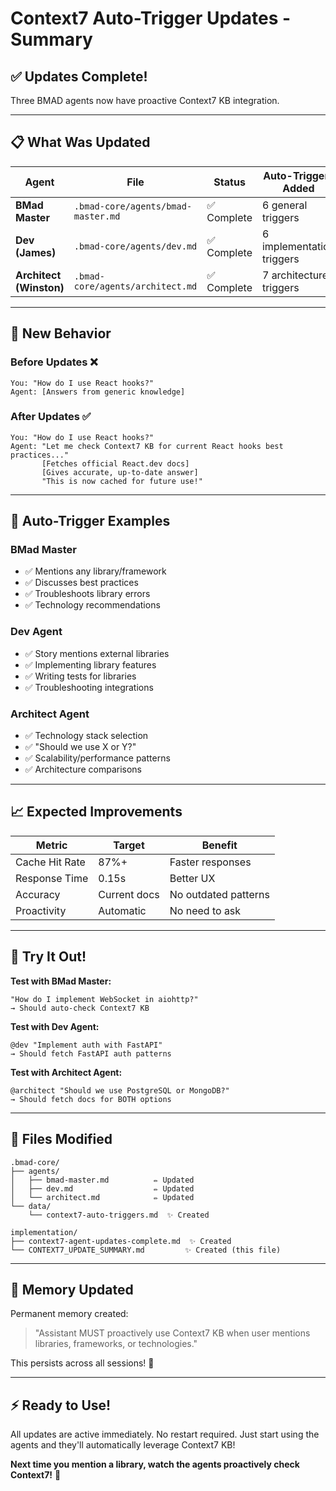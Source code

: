 # Context7 Auto-Trigger Updates - Summary

## ✅ Updates Complete!

Three BMAD agents now have proactive Context7 KB integration.

---

## 📋 What Was Updated

| Agent | File | Status | Auto-Triggers Added |
|-------|------|--------|---------------------|
| **BMad Master** | `.bmad-core/agents/bmad-master.md` | ✅ Complete | 6 general triggers |
| **Dev (James)** | `.bmad-core/agents/dev.md` | ✅ Complete | 6 implementation triggers |
| **Architect (Winston)** | `.bmad-core/agents/architect.md` | ✅ Complete | 7 architecture triggers |

---

## 🎯 New Behavior

### Before Updates ❌
```
You: "How do I use React hooks?"
Agent: [Answers from generic knowledge]
```

### After Updates ✅
```
You: "How do I use React hooks?"
Agent: "Let me check Context7 KB for current React hooks best practices..."
       [Fetches official React.dev docs]
       [Gives accurate, up-to-date answer]
       "This is now cached for future use!"
```

---

## 🚀 Auto-Trigger Examples

### BMad Master
- ✅ Mentions any library/framework
- ✅ Discusses best practices
- ✅ Troubleshoots library errors
- ✅ Technology recommendations

### Dev Agent
- ✅ Story mentions external libraries
- ✅ Implementing library features
- ✅ Writing tests for libraries
- ✅ Troubleshooting integrations

### Architect Agent
- ✅ Technology stack selection
- ✅ "Should we use X or Y?"
- ✅ Scalability/performance patterns
- ✅ Architecture comparisons

---

## 📈 Expected Improvements

| Metric | Target | Benefit |
|--------|--------|---------|
| Cache Hit Rate | 87%+ | Faster responses |
| Response Time | 0.15s | Better UX |
| Accuracy | Current docs | No outdated patterns |
| Proactivity | Automatic | No need to ask |

---

## 🧪 Try It Out!

**Test with BMad Master:**
```
"How do I implement WebSocket in aiohttp?"
→ Should auto-check Context7 KB
```

**Test with Dev Agent:**
```
@dev "Implement auth with FastAPI"
→ Should fetch FastAPI auth patterns
```

**Test with Architect Agent:**
```
@architect "Should we use PostgreSQL or MongoDB?"
→ Should fetch docs for BOTH options
```

---

## 📁 Files Modified

```
.bmad-core/
├── agents/
│   ├── bmad-master.md          ✏️ Updated
│   ├── dev.md                  ✏️ Updated
│   └── architect.md            ✏️ Updated
└── data/
    └── context7-auto-triggers.md  ✨ Created

implementation/
├── context7-agent-updates-complete.md  ✨ Created
└── CONTEXT7_UPDATE_SUMMARY.md         ✨ Created (this file)
```

---

## 💾 Memory Updated

Permanent memory created:
> "Assistant MUST proactively use Context7 KB when user mentions libraries, frameworks, or technologies."

This persists across all sessions! 🎉

---

## ⚡ Ready to Use!

All updates are active immediately. No restart required. Just start using the agents and they'll automatically leverage Context7 KB! 

**Next time you mention a library, watch the agents proactively check Context7!** 🚀

